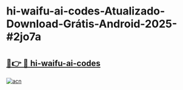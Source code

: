 # hi-waifu-ai-codes-Atualizado-Download-Grátis-Android-2025-#2jo7a

# <h2><a href="https://ainizakaria.my?title=hi-waifu-ai-codes&ref=24M">🔗👉 🔴 hi-waifu-ai-codes</a></h2>

[![acn](https://github.com/user-attachments/assets/0f9c940e-d8b0-45ae-aac7-cd30a18b3e1c)](https://ainizakaria.my?title=hi-waifu-ai-codes&ref=24M)

